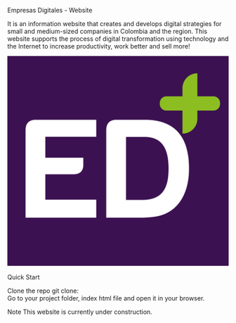 Empresas Digitales - Website

It is an information website that creates and develops digital strategies for small and medium-sized companies 
in Colombia and the region. This website supports the process of digital transformation using technology and 
the Internet to increase productivity, work better and sell more!

![Logo](/images/EmpresasDigitales.png)

Quick Start

Clone the repo git clone:  
Go to your project folder, index html file and open it in your browser.

Note
This website is currently under construction.
